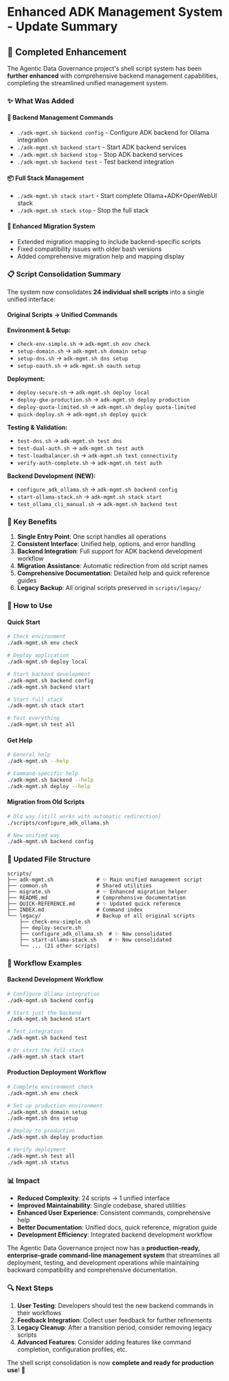 # Enhanced ADK Management System - Update Summary

## 🎯 Completed Enhancement

The Agentic Data Governance project's shell script system has been **further enhanced** with comprehensive backend management capabilities, completing the streamlined unified management system.

### ✨ What Was Added

#### 🔧 Backend Management Commands
- `./adk-mgmt.sh backend config` - Configure ADK backend for Ollama integration
- `./adk-mgmt.sh backend start` - Start ADK backend services
- `./adk-mgmt.sh backend stop` - Stop ADK backend services  
- `./adk-mgmt.sh backend test` - Test backend integration

#### 📦 Full Stack Management
- `./adk-mgmt.sh stack start` - Start complete Ollama+ADK+OpenWebUI stack
- `./adk-mgmt.sh stack stop` - Stop the full stack

#### 🔄 Enhanced Migration System
- Extended migration mapping to include backend-specific scripts
- Fixed compatibility issues with older bash versions
- Added comprehensive migration help and mapping display

### 📋 Script Consolidation Summary

The system now consolidates **24 individual shell scripts** into a single unified interface:

#### Original Scripts → Unified Commands

**Environment & Setup:**
- `check-env-simple.sh` → `adk-mgmt.sh env check`
- `setup-domain.sh` → `adk-mgmt.sh domain setup`
- `setup-dns.sh` → `adk-mgmt.sh dns setup`
- `setup-oauth.sh` → `adk-mgmt.sh oauth setup`

**Deployment:**
- `deploy-secure.sh` → `adk-mgmt.sh deploy local`
- `deploy-gke-production.sh` → `adk-mgmt.sh deploy production`
- `deploy-quota-limited.sh` → `adk-mgmt.sh deploy quota-limited`
- `quick-deploy.sh` → `adk-mgmt.sh deploy quick`

**Testing & Validation:**
- `test-dns.sh` → `adk-mgmt.sh test dns`
- `test-dual-auth.sh` → `adk-mgmt.sh test auth`
- `test-loadbalancer.sh` → `adk-mgmt.sh test connectivity`
- `verify-auth-complete.sh` → `adk-mgmt.sh test auth`

**Backend Development (NEW):**
- `configure_adk_ollama.sh` → `adk-mgmt.sh backend config`
- `start-ollama-stack.sh` → `adk-mgmt.sh stack start`
- `test_ollama_cli_manual.sh` → `adk-mgmt.sh backend test`

### 🚀 Key Benefits

1. **Single Entry Point**: One script handles all operations
2. **Consistent Interface**: Unified help, options, and error handling
3. **Backend Integration**: Full support for ADK backend development workflow
4. **Migration Assistance**: Automatic redirection from old script names
5. **Comprehensive Documentation**: Detailed help and quick reference guides
6. **Legacy Backup**: All original scripts preserved in `scripts/legacy/`

### 🔧 How to Use

#### Quick Start
```bash
# Check environment
./adk-mgmt.sh env check

# Deploy application
./adk-mgmt.sh deploy local

# Start backend development
./adk-mgmt.sh backend config
./adk-mgmt.sh backend start

# Start full stack
./adk-mgmt.sh stack start

# Test everything
./adk-mgmt.sh test all
```

#### Get Help
```bash
# General help
./adk-mgmt.sh --help

# Command-specific help
./adk-mgmt.sh backend --help
./adk-mgmt.sh deploy --help
```

#### Migration from Old Scripts
```bash
# Old way (still works with automatic redirection)
./scripts/configure_adk_ollama.sh

# New unified way
./adk-mgmt.sh backend config
```

### 📁 Updated File Structure

```
scripts/
├── adk-mgmt.sh              # ✨ Main unified management script
├── common.sh                # Shared utilities
├── migrate.sh               # ✨ Enhanced migration helper
├── README.md                # Comprehensive documentation
├── QUICK-REFERENCE.md       # ✨ Updated quick reference
├── INDEX.md                 # Command index
└── legacy/                  # Backup of all original scripts
    ├── check-env-simple.sh
    ├── deploy-secure.sh
    ├── configure_adk_ollama.sh  # ✨ Now consolidated
    ├── start-ollama-stack.sh    # ✨ Now consolidated
    └── ... (21 other scripts)
```

### 🎯 Workflow Examples

#### Backend Development Workflow
```bash
# Configure Ollama integration
./adk-mgmt.sh backend config

# Start just the backend
./adk-mgmt.sh backend start

# Test integration
./adk-mgmt.sh backend test

# Or start the full stack
./adk-mgmt.sh stack start
```

#### Production Deployment Workflow
```bash
# Complete environment check
./adk-mgmt.sh env check

# Set up production environment
./adk-mgmt.sh domain setup
./adk-mgmt.sh dns setup

# Deploy to production
./adk-mgmt.sh deploy production

# Verify deployment
./adk-mgmt.sh test all
./adk-mgmt.sh status
```

### 📊 Impact

- **Reduced Complexity**: 24 scripts → 1 unified interface
- **Improved Maintainability**: Single codebase, shared utilities
- **Enhanced User Experience**: Consistent commands, comprehensive help
- **Better Documentation**: Unified docs, quick reference, migration guide
- **Development Efficiency**: Integrated backend development workflow

The Agentic Data Governance project now has a **production-ready, enterprise-grade command-line management system** that streamlines all deployment, testing, and development operations while maintaining backward compatibility and comprehensive documentation.

### 🔍 Next Steps

1. **User Testing**: Developers should test the new backend commands in their workflows
2. **Feedback Integration**: Collect user feedback for further refinements
3. **Legacy Cleanup**: After a transition period, consider removing legacy scripts
4. **Advanced Features**: Consider adding features like command completion, configuration profiles, etc.

The shell script consolidation is now **complete and ready for production use**! 🎉
